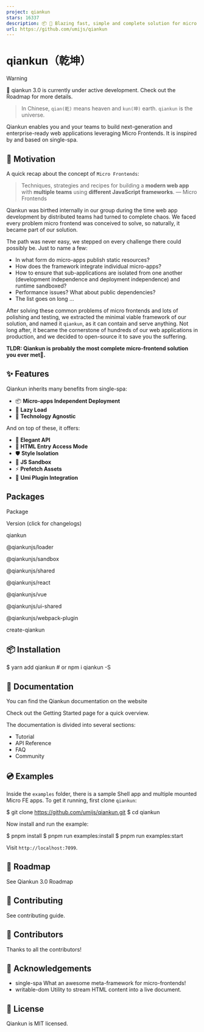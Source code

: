 ```yaml
---
project: qiankun
stars: 16337
description: 📦 🚀 Blazing fast, simple and complete solution for micro frontends.
url: https://github.com/umijs/qiankun
---
```


qiankun（乾坤）
===========

Warning

🚧 qiankun 3.0 is currently under active development. Check out the Roadmap for more details.

> In Chinese, `qian(乾)` means heaven and `kun(坤)` earth. `qiankun` is the universe.

Qiankun enables you and your teams to build next-generation and enterprise-ready web applications leveraging Micro Frontends. It is inspired by and based on single-spa.

🤔 Motivation
-------------

A quick recap about the concept of `Micro Frontends`:

> Techniques, strategies and recipes for building a **modern web app** with **multiple teams** using **different JavaScript frameworks**. — Micro Frontends

Qiankun was birthed internally in our group during the time web app development by distributed teams had turned to complete chaos. We faced every problem micro frontend was conceived to solve, so naturally, it became part of our solution.

The path was never easy, we stepped on every challenge there could possibly be. Just to name a few:

-   In what form do micro-apps publish static resources?
-   How does the framework integrate individual micro-apps?
-   How to ensure that sub-applications are isolated from one another (development independence and deployment independence) and runtime sandboxed?
-   Performance issues? What about public dependencies?
-   The list goes on long ...

After solving these common problems of micro frontends and lots of polishing and testing, we extracted the minimal viable framework of our solution, and named it `qiankun`, as it can contain and serve anything. Not long after, it became the cornerstone of hundreds of our web applications in production, and we decided to open-source it to save you the suffering.

**TLDR: Qiankun is probably the most complete micro-frontend solution you ever met🧐.**

✨ Features
----------

Qiankun inherits many benefits from single-spa:

-   📦 **Micro-apps Independent Deployment**
-   🛴 **Lazy Load**
-   📱 **Technology Agnostic**

And on top of these, it offers:

-   💃 **Elegant API**
-   💪 **HTML Entry Access Mode**
-   🛡 **Style Isolation**
-   🧳 **JS Sandbox**
-   ⚡ **Prefetch Assets**
-   🔌 **Umi Plugin Integration**

Packages
--------

Package

Version (click for changelogs)

qiankun

@qiankunjs/loader

@qiankunjs/sandbox

@qiankunjs/shared

@qiankunjs/react

@qiankunjs/vue

@qiankunjs/ui-shared

@qiankunjs/webpack-plugin

create-qiankun

📦 Installation
---------------

$ yarn add qiankun  # or npm i qiankun -S

📖 Documentation
----------------

You can find the Qiankun documentation on the website

Check out the Getting Started page for a quick overview.

The documentation is divided into several sections:

-   Tutorial
-   API Reference
-   FAQ
-   Community

💿 Examples
-----------

Inside the `examples` folder, there is a sample Shell app and multiple mounted Micro FE apps. To get it running, first clone `qiankun`:

$ git clone https://github.com/umijs/qiankun.git
$ cd qiankun

Now install and run the example:

$ pnpm install
$ pnpm run examples:install
$ pnpm run examples:start

Visit `http://localhost:7099`.

🎯 Roadmap
----------

See Qiankun 3.0 Roadmap

🤝 Contributing
---------------

See contributing guide.

👥 Contributors
---------------

Thanks to all the contributors!

🎁 Acknowledgements
-------------------

-   single-spa What an awesome meta-framework for micro-frontends!
-   writable-dom Utility to stream HTML content into a live document.

📄 License
----------

Qiankun is MIT licensed.
